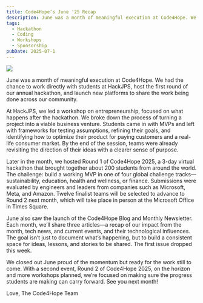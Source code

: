 ```yaml
---
title: Code4Hope’s June '25 Recap
description: June was a month of meaningful execution at Code4Hope. We had the chance to work directly with students at HackJPS, host the first round of our annual hackathon, and launch new platforms to share the work being done...
tags:
  - Hackathon
  - Coding
  - Workshops
  - Sponsorship
pubDate: 2025-07-1
---
```


![](/junerecap.png)

June was a month of meaningful execution at Code4Hope. We had the chance to work directly with students at HackJPS, host the first round of our annual hackathon, and launch new platforms to share the work being done across our community. 

At HackJPS, we led a workshop on entrepreneurship, focused on what happens after the hackathon. We broke down the process of turning a project into a viable business venture. Students came in with MVPs and left with frameworks for testing assumptions, refining their goals, and identifying how to optimize their product for paying customers and a real-life consumer market. By the end of the session, teams were already revisiting the direction of their ideas with a clearer sense of purpose.

Later in the month, we hosted Round 1 of Code4Hope 2025, a 3-day virtual hackathon that brought together about 200 students from around the world. The challenge: build a working MVP in one of four global challenge tracks—sustainability, education, health and wellness, or finance. Submissions were evaluated by engineers and leaders from companies such as Microsoft, Meta, and Amazon. Twelve finalist teams will be selected to advance to Round 2 next month, which will take place in person at the Microsoft Office in Times Square. 

June also saw the launch of the Code4Hope Blog and Monthly Newsletter. Each month, we’ll share three articles—a recap of our impact from the month, tech news, and current events, and their technological influences. The goal isn’t just to document what’s happening, but to build a consistent space for ideas, lessons, and stories to be shared. The first issue dropped this week.

We closed out June proud of the momentum but ready for the work still to come. With a second event, Round 2 of Code4Hope 2025, on the horizon and more workshops planned, we’re focused on making sure the progress students are making can carry forward. See you next month!

Love,
The Code4Hope Team
